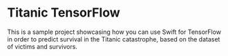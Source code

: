 # Titanic TensorFlow

This is a sample project showcasing how you can use Swift for TensorFlow in order to predict survival in the Titanic catastrophe, based on the dataset of victims and survivors.
